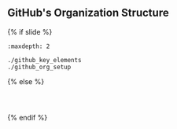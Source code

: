 ## <i class="fab fa-github"></i> **GitHub**'s Organization Structure

{% if slide %}
<!-- BUILDING THE SLIDES -->
```{toctree}
:maxdepth: 2

./github_key_elements
./github_org_setup

```
{% else %}
<!-- BUILDING THE PAGES -->
<!-- build the page content here -->
```{include} ./github_key_elements.md
```
```{include} ./github_org_setup.md
```
```{include} ./github_setup_usage.md
```
{% endif %}


